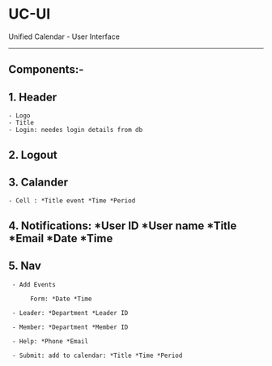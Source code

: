 # UC-UI
Unified Calendar - User Interface


-----------------------------------

## Components:-

  ## 1. Header 
    - Logo
    - Title
    - Login: needes login details from db 
  
  ## 2. Logout
  
  ## 3. Calander
    - Cell : *Title event *Time *Period 
   
  ## 4. Notifications: *User ID *User name *Title *Email *Date *Time
   
  ## 5. Nav
   
     - Add Events
    
          Form: *Date *Time
   
     - Leader: *Department *Leader ID
   
     - Member: *Department *Member ID
   
     - Help: *Phone *Email 
   
     - Submit: add to calendar: *Title *Time *Period 
